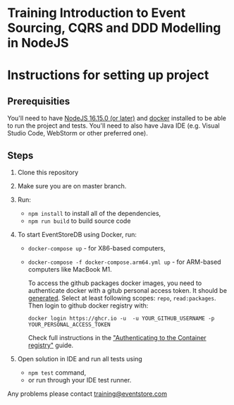 # Training Introduction to Event Sourcing, CQRS and DDD Modelling in NodeJS

# Instructions for setting up project

## Prerequisities

You'll need to have [NodeJS 16.15.0 (or later)](https://nodejs.org/en/download/) and [docker](https://www.docker.com/products/docker-desktop) installed to be able to run the project and tests. You'll need to also have Java IDE (e.g. Visual Studio Code, WebStorm or other preferred one).

## Steps

1. Clone this repository
2. Make sure you are on master branch.
3. Run:
   - `npm install` to install all of the dependencies,
   - `npm run build` to build source code
4. To start EventStoreDB using Docker, run:

   - `docker-compose up` - for X86-based computers,
   - `docker-compose -f docker-compose.arm64.yml up` - for ARM-based computers like MacBook M1.

     To access the github packages docker images, you need to authenticate docker with a gitub personal access token. It should be [generated](https://github.com/settings/tokens/new). Select at least following scopes: `repo`, `read:packages`. Then login to github docker registry with:

     ```shell script
     docker login https://ghcr.io -u  -u YOUR_GITHUB_USERNAME -p YOUR_PERSONAL_ACCESS_TOKEN
     ```

     Check full instructions in the ["Authenticating to the Container registry"](https://docs.github.com/en/packages/working-with-a-github-packages-registry/working-with-the-container-registry#about-container-registry-support) guide.

5. Open solution in IDE and run all tests using
   - `npm test` command,
   - or run through your IDE test runner.

Any problems please contact training@eventstore.com

